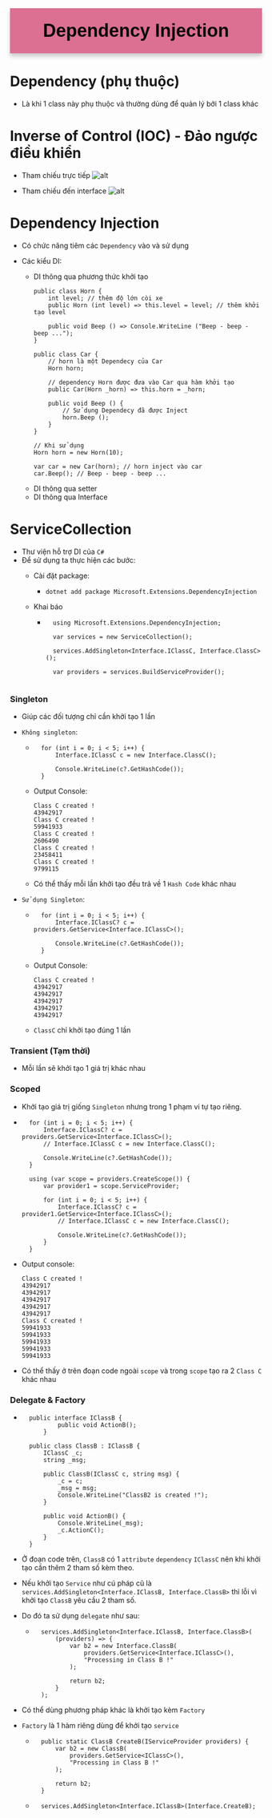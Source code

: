 <div style="text-align: center; background-color: palevioletred; font-family: 'Trebuchet MS', Arial, sans-serif; color:  #0D0907; padding: 5px; font-size: 36px; padding:24px; font-weight: bold; border-radius: 0 0 0 0; box-shadow: 0px 6px 8px rgba(0, 0, 0, 0.2);margin-bottom: 20px;">
Dependency Injection
</div>

# Dependency (phụ thuộc)
- Là khi 1 class này phụ thuộc và thường dùng để quản lý bởi 1 class khác

# Inverse of Control (IOC) - Đảo ngược điều khiển
- Tham chiếu trực tiếp
![alt](https://raw.githubusercontent.com/xuanthulabnet/learn-cs-netcore/master/imgs/di-01.png)

- Tham chiếu đến interface
![alt](https://raw.githubusercontent.com/xuanthulabnet/learn-cs-netcore/master/imgs/di-02.png)

# Dependency Injection
- Có chức năng tiêm các `Dependency` vào và sử dụng

- Các kiểu DI:
    + DI thông qua phương thức khởi tạo
        ```
        public class Horn {
            int level; // thêm độ lớn còi xe
            public Horn (int level) => this.level = level; // thêm khởi tạo level

            public void Beep () => Console.WriteLine ("Beep - beep - beep ...");
        }

        public class Car {
            // horn là một Dependecy của Car
            Horn horn;

            // dependency Horn được đưa vào Car qua hàm khởi tạo
            public Car(Horn _horn) => this.horn = _horn;

            public void Beep () {
                // Sử dụng Dependecy đã được Inject
                horn.Beep ();
            }
        }

        // Khi sử dụng
        Horn horn = new Horn(10);

        var car = new Car(horn); // horn inject vào car
        car.Beep(); // Beep - beep - beep ...
    + DI thông qua setter
    + DI thông qua Interface

# ServiceCollection
- Thư viện hỗ trợ DI của `C#`
- Để sử dụng ta thực hiện các bước:
    + Cài đặt package:
        + `dotnet add package Microsoft.Extensions.DependencyInjection`

    + Khai báo
        + ```
            using Microsoft.Extensions.DependencyInjection;

            var services = new ServiceCollection();

            services.AddSingleton<Interface.IClassC, Interface.ClassC>();

            var providers = services.BuildServiceProvider();


### Singleton
- Giúp các đối tượng chỉ cần khởi tạo 1 lần
- `Không singleton`:
    + ```
        for (int i = 0; i < 5; i++) {
            Interface.IClassC c = new Interface.ClassC();
            
            Console.WriteLine(c?.GetHashCode());    
        }
    + Output Console:
        ```
        Class C created !
        43942917
        Class C created !
        59941933
        Class C created !
        2606490
        Class C created !
        23458411
        Class C created !
        9799115
    + Có thể thấy mỗi lần khởi tạo đều trả về 1 `Hash Code` khác nhau

- `Sử dụng Singleton`:
    + ```
        for (int i = 0; i < 5; i++) {
            Interface.IClassC? c = providers.GetService<Interface.IClassC>();

            Console.WriteLine(c?.GetHashCode());    
        }
    + Output Console:
        ```
        Class C created !
        43942917
        43942917
        43942917
        43942917
        43942917
    + `ClassC` chỉ khởi tạo đúng 1 lần

### Transient (Tạm thời)
- Mỗi lần sẽ khởi tạo 1 giá trị khác nhau

### Scoped
- Khởi tạo giá trị giống `Singleton` nhưng trong 1 phạm vi tự tạo riêng.

- ```
    for (int i = 0; i < 5; i++) {
        Interface.IClassC? c = providers.GetService<Interface.IClassC>();
        // Interface.IClassC c = new Interface.ClassC();

        Console.WriteLine(c?.GetHashCode()); 
    }

    using (var scope = providers.CreateScope()) {
        var provider1 = scope.ServiceProvider;

        for (int i = 0; i < 5; i++) {
            Interface.IClassC? c = provider1.GetService<Interface.IClassC>();
            // Interface.IClassC c = new Interface.ClassC();

            Console.WriteLine(c?.GetHashCode()); 
        }
    }
- Output console:
    ```
    Class C created !
    43942917
    43942917
    43942917
    43942917
    43942917
    Class C created !
    59941933
    59941933
    59941933
    59941933
    59941933
- Có thể thấy ở trên đoạn code ngoài `scope` và trong `scope` tạo ra 2 `Class C` khác nhau

### Delegate & Factory
- ```
    public interface IClassB {
            public void ActionB();
        }

    public class ClassB : IClassB {
        IClassC _c;
        string _msg;

        public ClassB(IClassC c, string msg) {
            _c = c;
            _msg = msg;
            Console.WriteLine("ClassB2 is created !");
        }

        public void ActionB() {
            Console.WriteLine(_msg);
            _c.ActionC();
        }
    }

- Ở đoạn code trên, `ClassB` có 1 `attribute` `dependency` `IClassC` nên khi khởi tạo cần thêm 2 tham số kèm theo.

- Nếu khởi tạo `Service` như cú pháp cũ là `services.AddSingleton<Interface.IClassB, Interface.ClassB>` thì lỗi vì khởi tạo `ClassB` yêu cầu 2 tham số. 
- Do đó ta sử dụng `delegate` như sau:
    + ```
        services.AddSingleton<Interface.IClassB, Interface.ClassB>(
            (providers) => {
                var b2 = new Interface.ClassB(
                    providers.GetService<Interface.IClassC>(),
                    "Processing in Class B !"
                );

                return b2;
            }
        );

- Có thể dùng phương pháp khác là khởi tạo kèm `Factory`

- `Factory` là 1 hàm riêng dùng để khởi tạo `service`
    + ```
        public static ClassB CreateB(IServiceProvider providers) {
            var b2 = new ClassB(
                providers.GetService<IClassC>(),
                "Processing in Class B !"
            );

            return b2;
        }
    + ```
        services.AddSingleton<Interface.IClassB>(Interface.CreateB);

